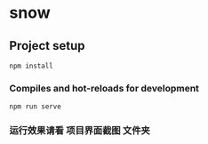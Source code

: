 # snow

## Project setup
```
npm install
```

### Compiles and hot-reloads for development
```
npm run serve
```

### 运行效果请看 项目界面截图 文件夹
